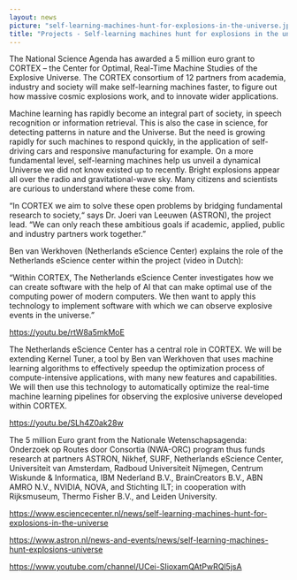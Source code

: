 ```yaml
---
layout: news
picture: "self-learning-machines-hunt-for-explosions-in-the-universe.jpeg"
title: "Projects - Self-learning machines hunt for explosions in the universe"
---
```


<p>The National Science Agenda has awarded a 5 million euro grant to CORTEX &ndash; the Center for Optimal, Real-Time Machine Studies of the Explosive Universe. The CORTEX consortium of 12 partners from academia, industry and society will make self-learning machines faster, to figure out how massive cosmic explosions work, and to innovate wider applications.</p>

<p>Machine learning has rapidly become an integral part of society, in speech recognition or information retrieval. This is also the case in science, for detecting patterns in nature and the Universe. But the need is growing rapidly for such machines to respond quickly, in the application of self-driving cars and responsive manufacturing for example. On a more fundamental level, self-learning machines help us unveil a dynamical Universe we did not know existed up to recently. Bright explosions appear all over the radio and gravitational-wave sky. Many citizens and scientists are curious to understand where these come from.</p>

<p>&ldquo;In CORTEX we aim to solve these open problems by bridging fundamental research to society,&ldquo; says Dr. Joeri van Leeuwen (ASTRON), the project lead. &ldquo;We can only reach these ambitious goals if academic, applied, public and industry partners work together.&rdquo;</p>

<p>Ben van Werkhoven (Netherlands eScience Center) explains the role of the Netherlands eScience center within the project (video in Dutch):</p>

<p>&ldquo;Within CORTEX, The Netherlands eScience Center investigates how we can create software with the help of AI that can make optimal use of the computing power of modern computers. We then want to apply this technology to implement software with which we can observe explosive events in the universe.&rdquo;</p>

<p><a href="https://youtu.be/rtW8a5mkMoE">https://youtu.be/rtW8a5mkMoE</a></p>

<p>The Netherlands eScience Center has a central role in CORTEX. We will be extending Kernel Tuner, a tool by Ben van Werkhoven that uses machine learning algorithms to effectively speedup the optimization process of compute-intensive applications, with many new features and capabilities. We will then use this technology to automatically optimize the real-time machine learning pipelines for observing the explosive universe developed within CORTEX.</p>

<p><a href="https://youtu.be/SLh4Z0ak28w">https://youtu.be/SLh4Z0ak28w</a></p>

<p>The 5 million Euro grant from the Nationale Wetenschapsagenda: Onderzoek op Routes door Consortia (NWA-ORC) program thus funds research at partners ASTRON, Nikhef, SURF, Netherlands eScience Center, Universiteit van Amsterdam, Radboud Universiteit Nijmegen, Centrum Wiskunde &amp; Informatica, IBM Nederland B.V., BrainCreators B.V., ABN AMRO N.V., NVIDIA, NOVA, and Stichting ILT; in cooperation with Rijksmuseum, Thermo Fisher B.V., and Leiden University.</p>

<p><a href="https://www.esciencecenter.nl/news/self-learning-machines-hunt-for-explosions-in-the-universe">https://www.esciencecenter.nl/news/self-learning-machines-hunt-for-explosions-in-the-universe</a></p>

<p><a href="https://www.astron.nl/news-and-events/news/self-learning-machines-hunt-explosions-universe">https://www.astron.nl/news-and-events/news/self-learning-machines-hunt-explosions-universe</a></p>

<p><a href="https://www.youtube.com/channel/UCei-SIioxamQAtPwRQl5jsA">https://www.youtube.com/channel/UCei-SIioxamQAtPwRQl5jsA</a></p>

		